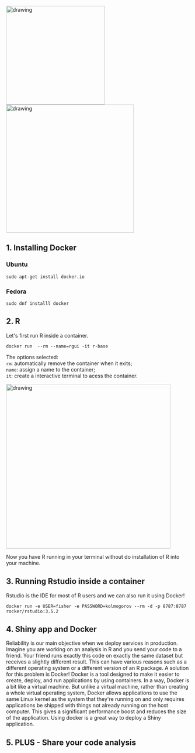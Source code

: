 <p float="middle">
<img src="https://community.rstudio.com/uploads/default/original/1X/c017cef9c13bc937df73659d3b5b1411a39c7ed2.png" alt="drawing" width="270"/>
<img src="https://www.docker.com/sites/default/files/social/docker_facebook_share.png" alt="drawing" width="350"/>
</p>

## 1. Installing Docker

### Ubuntu
```
sudo apt-get install docker.io
```
### Fedora
```
sudo dnf installl docker
``` 

## 2. R

Let's first run R inside a container. 

```
docker run  --rm --name=rgui -it r-base 
```

The options selected:  
```rm```: automatically remove the container when it exits;  
```name```: assign a name to the container;  
```it```: create a interactive terminal to acess the container.  

<img src="https://drive.google.com/uc?export=view&id=1mpQFZ-xxc2u50sbvluXqH-QE5qh9BQ-e" alt="drawing" width="450"/>

Now you have R running in your terminal without do installation of R into your machine.  

## 3. Running Rstudio inside a container  

Rstudio is the IDE for most of R users and we can also run it using Docker!

```
docker run -e USER=fisher -e PASSWORD=kolmogorov --rm -d -p 8787:8787 rocker/rstudio:3.5.2
```

## 4. Shiny app and Docker

Reliability is our main objective when we deploy services in production. Imagine you are working on an analysis in R and you send your code to a friend. Your friend runs exactly this code on exactly the same dataset but receives a slightly different result. This can have various reasons such as a different operating system or a different version of an R package. A solution for this problem is Docker!
Docker is a tool designed to make it easier to create, deploy, and run applications by using containers. In a way, Docker is a bit like a virtual machine. But unlike a virtual machine, rather than creating a whole virtual operating system, Docker allows applications to use the same Linux kernel as the system that they're running on and only requires applications be shipped with things not already running on the host computer. This gives a significant performance boost and reduces the size of the application. Using docker is a great way to deploy a Shiny application.


## 5. PLUS - Share your code analysis